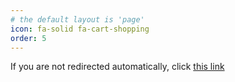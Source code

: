 ```yaml
---
# the default layout is 'page'
icon: fa-solid fa-cart-shopping
order: 5
---
```

<html>
<head>
  <script type="text/javascript">
    window.location.href = "https://exclaim.gg/store/TNN-Store"
  </script>
</head>
<body>
  <p>If you are not redirected automatically, click <a href='https://exclaim.gg/store/TNN-Store'>this link</a></p>
</body>
</html>
